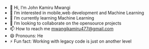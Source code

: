 - 👋 Hi, I’m John Kamiru Mwangi
- 👀 I’m interested in mobile,web development and Machine Learning
- 🌱 I’m currently learning Machine Learning
- 💞️ I’m looking to collaborate on the opensource projects
- 📫 How to reach me mwangikamiru477@gmail.com
- 😄 Pronouns: He
- ⚡ Fun fact: Working with legacy code is just on another level

<!---
Kamiru-Buzz/Kamiru-Buzz is a ✨ special ✨ repository because its `README.md` (this file) appears on your GitHub profile.
You can click the Preview link to take a look at your changes.
--->
